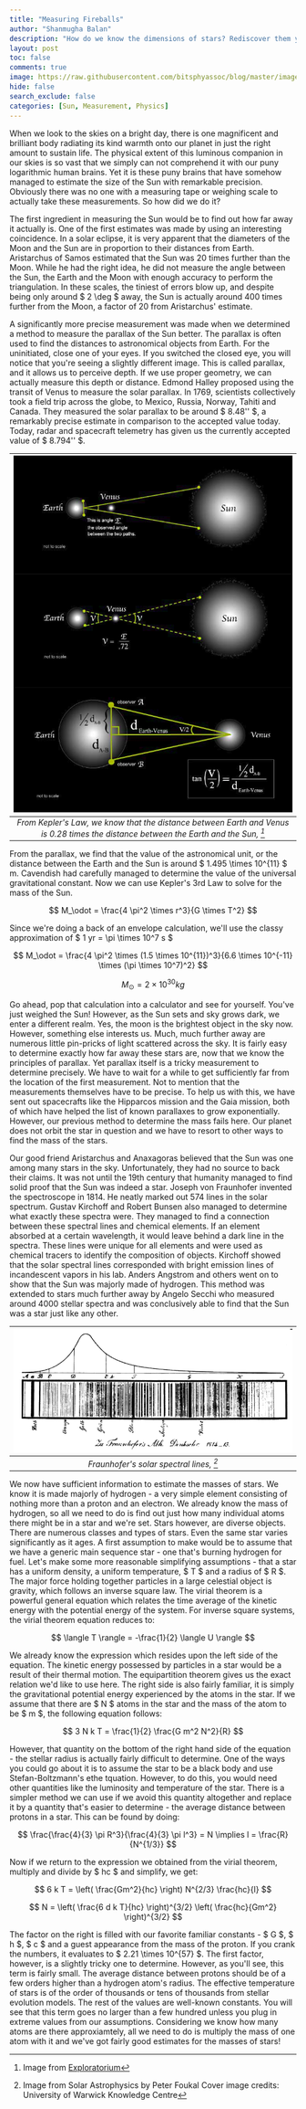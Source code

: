```yaml
---
title: "Measuring Fireballs"
author: "Shanmugha Balan"
description: "How do we know the dimensions of stars? Rediscover them yourself using simple physics."
layout: post
toc: false
comments: true
image: https://raw.githubusercontent.com/bitsphyassoc/blog/master/images/blog/7-fireball/image-cover.jpg
hide: false
search_exclude: false
categories: [Sun, Measurement, Physics]
---
```



When we look to the skies on a bright day, there is one magnificent and brilliant body radiating its kind warmth onto our planet in just the right amount to sustain life. The physical extent of this luminous companion in our skies is so vast that we simply can not comprehend it with our puny logarithmic human brains. Yet it is these puny brains that have somehow managed to estimate the size of the Sun with remarkable precision. Obviously there was no one with a measuring tape or weighing scale to actually take these measurements. So how did we do it?

The first ingredient in measuring the Sun would be to find out how far away it actually is. One of the first estimates was made by using an interesting coincidence. In a solar eclipse, it is very apparent that the diameters of the Moon and the Sun are in proportion to their distances from Earth. Aristarchus of Samos estimated that the Sun was 20 times further than the Moon. While he had the right idea, he did not measure the angle between the Sun, the Earth and the Moon with enough accuracy to perform the triangulation. In these scales, the tiniest of errors blow up, and despite being only around $ 2 \deg $ away, the Sun is actually around 400 times further from the Moon, a factor of 20 from Aristarchus' estimate.

A significantly more precise measurement was made when we determined a method to measure the parallax of the Sun better. The parallax is often used to find the distances to astronomical objects from Earth. For the uninitiated, close one of your eyes. If you switched the closed eye, you will notice that you're seeing a slightly different image. This is called parallax, and it allows us to perceive depth. If we use proper geometry, we can actually measure this depth or distance. Edmond Halley proposed using the transit of Venus to measure the solar parallax. In 1769, scientists collectively took a field trip across the globe, to Mexico, Russia, Norway, Tahiti and Canada. They measured the solar parallax to be around $ 8.48'' $, a remarkably precise estimate in comparison to the accepted value today. Today, radar and spacecraft telemetry has given us the currently accepted value of $ 8.794'' $. 

|![Estimating the parallax of the Sun](https://raw.githubusercontent.com/bitsphyassoc/blog/master/images/blog/7-fireball/image1.png) | 
|:--:| 
| *From Kepler's Law, we know that the distance between Earth and Venus is 0.28 times the distance between the Earth and the Sun, [^1]* |

From the parallax, we find that the value of the astronomical unit, or the distance between the Earth and the Sun is around $ 1.495 \times 10^{11} $ m. Cavendish had carefully managed to determine the value of the universal gravitational constant. Now we can use Kepler's 3rd Law to solve for the mass of the Sun.

$$ M_\odot = \frac{4 \pi^2 \times r^3}{G \times T^2} $$

Since we're doing a back of an envelope calculation, we'll use the classy approximation of $ 1 yr = \pi \times 10^7 s $

$$ M_\odot = \frac{4 \pi^2 \times (1.5 \times 10^{11})^3}{6.6 \times 10^{-11} \times (\pi \times 10^7)^2} $$

$$ M_\odot = 2 \times 10^{30} kg$$

Go ahead, pop that calculation into a calculator and see for yourself. You've just weighed the Sun! However, as the Sun sets and sky grows dark, we enter a different realm. Yes, the moon is the brightest object in the sky now. However, something else interests us. Much, much further away are numerous little pin-pricks of light scattered across the sky. It is fairly easy to determine exactly how far away these stars are, now that we know the principles of parallax. Yet parallax itself is a tricky measurement to determine precisely. We have to wait for a while to get sufficiently far from the location of the first measurement. Not to mention that the measurements themselves have to be precise. To help us with this, we have sent out spacecrafts like the Hipparcos mission and the Gaia mission, both of which have helped the list of known parallaxes to grow exponentially. However, our previous method to determine the mass fails here. Our planet does not orbit the star in question and we have to resort to other ways to find the mass of the stars. 

Our good friend Aristarchus and Anaxagoras believed that the Sun was one among many stars in the sky. Unfortunately, they had no source to back their claims. It was not until the 19th century that humanity managed to find solid proof that the Sun was indeed a star. Joseph von Fraunhofer invented the spectroscope in 1814. He neatly marked out 574 lines in the solar spectrum. Gustav Kirchoff and Robert Bunsen also managed to determine what exactly these spectra were. They managed to find a connection between these spectral lines and chemical elements. If an element absorbed at a certain wavelength, it would leave behind a dark line in the spectra. These lines were unique for all elements and were used as chemical tracers to identify the composition of objects. Kirchoff showed that the solar spectral lines corresponded with bright emission lines of incandescent vapors in his lab. Anders Angstrom and others went on to show that the Sun was majorly made of hydrogen. This method was extended to stars much further away by Angelo Secchi who measured around 4000 stellar spectra and was conclusively able to find that the Sun was a star just like any other. 

|![Solar spectra](https://raw.githubusercontent.com/bitsphyassoc/blog/master/images/blog/7-fireball/image2.png) | 
|:--:| 
| *Fraunhofer's solar spectral lines, [^2]* |

We now have sufficient information to estimate the masses of stars. We know it is made majorly of hydrogen - a very simple element consisting of nothing more than a proton and an electron. We already know the mass of hydrogen, so all we need to do is find out just how many individual atoms there might be in a star and we're set. Stars however, are diverse objects. There are numerous classes and types of stars. Even the same star varies significantly as it ages. A first assumption to make would be to assume that we have a generic main sequence star - one that's burning hydrogen for fuel. Let's make some more reasonable simplifying assumptions - that a star has a uniform density, a uniform temperature, $ T $ and a radius of $ R $. The major force holding together particles in a large celestial object is gravity, which follows an inverse square law. The virial theorem is a powerful general equation which relates the time average of the kinetic energy with the potential energy of the system. For inverse square systems, the virial theorem equation reduces to:

$$ \langle T \rangle = -\frac{1}{2} \langle U \rangle $$

We already know the expression which resides upon the left side of the equation. The kinetic energy possessed by particles in a star would be a result of their thermal motion. The equipartition theorem gives us the exact relation we'd like to use here. The right side is also fairly familiar, it is simply the gravitational potential energy experienced by the atoms in the star. If we assume that there are $ N $ atoms in the star and the mass of the atom to be $ m $, the following equation follows:

$$ 3 N k T = \frac{1}{2} \frac{G m^2 N^2}{R} $$

However, that quantity on the bottom of the right hand side of the equation - the stellar radius is actually fairly difficult to determine. One of the ways you could go about it is to assume the star to be a black body and use Stefan-Boltzmann's ethe tquation. However, to do this, you would need other quantities like the luminosity and temperature of the star. There is a simpler method we can use if we avoid this quantity altogether and replace it by a quantity that's easier to determine - the average distance between protons in a star. This can be found by doing:

$$ \frac{\frac{4}{3} \pi R^3}{\frac{4}{3} \pi l^3} = N \implies l = \frac{R}{N^{1/3}} $$

Now if we return to the expression we obtained from the virial theorem, multiply and divide by $ hc $ and simplify, we get:

$$ 6 k T = \left( \frac{Gm^2}{hc} \right) N^{2/3} \frac{hc}{l} $$

$$ N = \left( \frac{6 d k T}{hc} \right)^{3/2} \left( \frac{hc}{Gm^2} \right)^{3/2}  $$

The factor on the right is filled with our favorite familiar constants - $ G $, $ h $, $ c $ and a guest appearance from the mass of the proton. If you crank the numbers, it evaluates to $ 2.21 \times 10^{57} $. The first factor, however, is a slightly tricky one to determine. However, as you'll see, this term is fairly small. The average distance between protons should be of a few orders higher than a hydrogen atom's radius. The effective temperature of stars is of the order of thousands or tens of thousands from stellar evolution models. The rest of the values are well-known constants. You will see that this term goes no larger than a few hundred unless you plug in extreme values from our assumptions. Considering we know how many atoms are there approxiamtely, all we need to do is multiply the mass of one atom with it and we've got fairly good estimates for the masses of stars! 


[^1]: Image from [Exploratorium](https://www.exploratorium.edu/venus/question4.html)
[^2]: Image from Solar Astrophysics by Peter Foukal
Cover image credits: University of Warwick Knowledge Centre